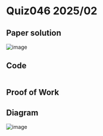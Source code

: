 # Quiz046 2025/02

## Paper solution
![image](https://github.com/user-attachments/assets/30267480-7f71-4f7a-a9f6-7a6ea05adf39)


## Code
```.py

```

## Proof of Work


## Diagram
![image](https://github.com/user-attachments/assets/9ade051d-cc5f-4c9a-b4a4-0eed80aade48)


